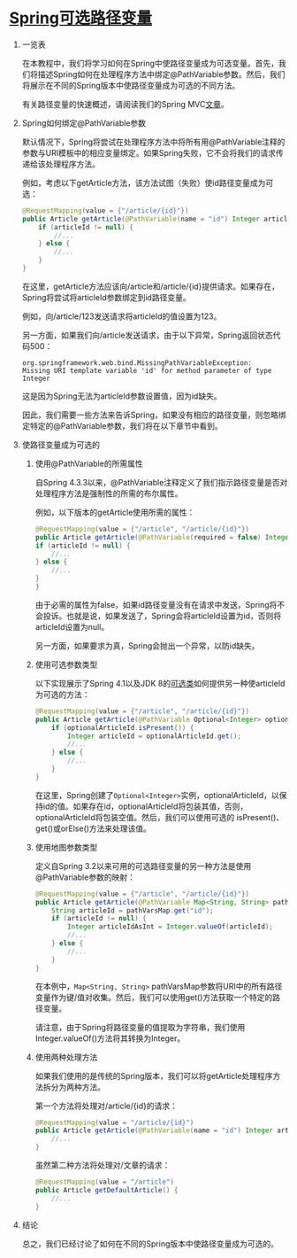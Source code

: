 # [Spring可选路径变量](https://www.baeldung.com/spring-optional-path-variables)

1. 一览表

    在本教程中，我们将学习如何在Spring中使路径变量成为可选变量。首先，我们将描述Spring如何在处理程序方法中绑定@PathVariable参数。然后，我们将展示在不同的Spring版本中使路径变量成为可选的不同方法。

    有关路径变量的快速概述，请阅读我们的Spring MVC[文章](https://www.baeldung.com/spring-mvc-interview-questions#q5describe-apathvariable)。

2. Spring如何绑定@PathVariable参数

    默认情况下，Spring将尝试在处理程序方法中将所有用@PathVariable注释的参数与URI模板中的相应变量绑定。如果Spring失败，它不会将我们的请求传递给该处理程序方法。

    例如，考虑以下getArticle方法，该方法试图（失败）使id路径变量成为可选：

    ```java
    @RequestMapping(value = {"/article/{id}"})
    public Article getArticle(@PathVariable(name = "id") Integer articleId) {
        if (articleId != null) {
            //...
        } else {
            //...
        }
    }
    ```

    在这里，getArticle方法应该向/article和/article/{id}提供请求。如果存在，Spring将尝试将articleId参数绑定到id路径变量。

    例如，向/article/123发送请求将articleId的值设置为123。

    另一方面，如果我们向/article发送请求，由于以下异常，Spring返回状态代码500：

    ```log
    org.springframework.web.bind.MissingPathVariableException:
    Missing URI template variable 'id' for method parameter of type Integer
    ```

    这是因为Spring无法为articleId参数设置值，因为id缺失。

    因此，我们需要一些方法来告诉Spring，如果没有相应的路径变量，则忽略绑定特定的@PathVariable参数，我们将在以下章节中看到。

3. 使路径变量成为可选的

    1. 使用@PathVariable的所需属性

        自Spring 4.3.3以来，@PathVariable注释定义了我们指示路径变量是否对处理程序方法是强制性的所需的布尔属性。

        例如，以下版本的getArticle使用所需的属性：

        ```java
        @RequestMapping(value = {"/article", "/article/{id}"})
        public Article getArticle(@PathVariable(required = false) Integer articleId) {
        if (articleId != null) {
            //...
        } else {
            //...
        }
        }
        ```

        由于必需的属性为false，如果id路径变量没有在请求中发送，Spring将不会投诉。也就是说，如果发送了，Spring会将articleId设置为id，否则将articleId设置为null。

        另一方面，如果要求为真，Spring会抛出一个异常，以防id缺失。

    2. 使用可选参数类型

        以下实现展示了Spring 4.1以及JDK 8的[可选类](https://www.baeldung.com/java-optional)如何提供另一种使articleId为可选的方法：

        ```java
        @RequestMapping(value = {"/article", "/article/{id}"})
        public Article getArticle(@PathVariable Optional<Integer> optionalArticleId) {
            if (optionalArticleId.isPresent()) {
                Integer articleId = optionalArticleId.get();
                //...
            } else {
                //...
            }
        }
        ```

        在这里，Spring创建了`Optional<Integer>`实例，optionalArticleId，以保持id的值。如果存在id，optionalArticleId将包装其值，否则，optionalArticleId将包装空值。然后，我们可以使用可选的 isPresent()、get()或orElse()方法来处理该值。

    3. 使用地图参数类型

        定义自Spring 3.2以来可用的可选路径变量的另一种方法是使用@PathVariable参数的映射：

        ```java
        @RequestMapping(value = {"/article", "/article/{id}"})
        public Article getArticle(@PathVariable Map<String, String> pathVarsMap) {
            String articleId = pathVarsMap.get("id");
            if (articleId != null) {
                Integer articleIdAsInt = Integer.valueOf(articleId);
                //...
            } else {
                //...
            }
        }
        ```

        在本例中，`Map<String, String>` pathVarsMap参数将URI中的所有路径变量作为键/值对收集。然后，我们可以使用get()方法获取一个特定的路径变量。

        请注意，由于Spring将路径变量的值提取为字符串，我们使用Integer.valueOf()方法将其转换为Integer。

    4. 使用两种处理方法

        如果我们使用的是传统的Spring版本，我们可以将getArticle处理程序方法拆分为两种方法。

        第一个方法将处理对/article/{id}的请求：

        ```java
        @RequestMapping(value = "/article/{id}")
        public Article getArticle(@PathVariable(name = "id") Integer articleId) {
            //...
        }
        ```

        虽然第二种方法将处理对/文章的请求：

        ```java
        @RequestMapping(value = "/article")
        public Article getDefaultArticle() {
            //...
        }
        ```

4. 结论

    总之，我们已经讨论了如何在不同的Spring版本中使路径变量成为可选的。
